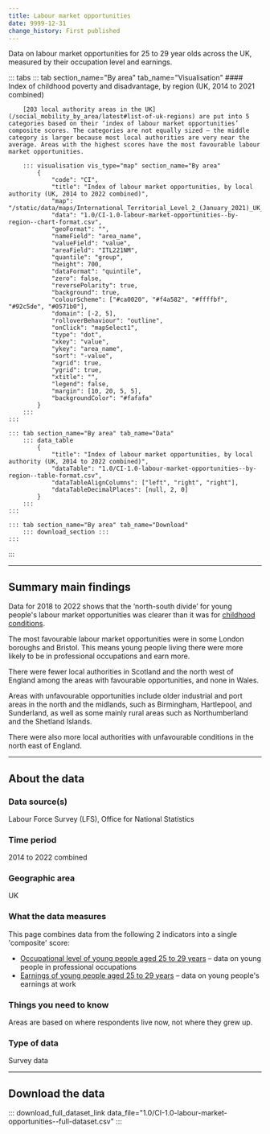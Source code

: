 ```yaml
---
title: Labour market opportunities
date: 9999-12-31
change_history: First published
---
```


Data on labour market opportunities for 25 to 29 year olds across the UK,  measured by their occupation level and earnings.

::: tabs
    ::: tab section_name="By area" tab_name="Visualisation"
        #### Index of childhood poverty and disadvantage, by region (UK, 2014 to 2021 combined)

        [203 local authority areas in the UK](/social_mobility_by_area/latest#list-of-uk-regions) are put into 5 categories based on their ‘index of labour market opportunities’ composite scores. The categories are not equally sized – the middle category is larger because most local authorities are very near the average. Areas with the highest scores have the most favourable labour market opportunities.

        ::: visualisation vis_type="map" section_name="By area"
            {
                "code": "CI",
                "title": "Index of labour market opportunities, by local authority (UK, 2014 to 2022 combined)",
                "map": "/static/data/maps/International_Territorial_Level_2_(January_2021)_UK_BUC.json",
                "data": "1.0/CI-1.0-labour-market-opportunities--by-region--chart-format.csv",
                "geoFormat": "",
                "nameField": "area_name",
                "valueField": "value",
                "areaField": "ITL221NM",
                "quantile": "group",
                "height": 700,
                "dataFormat": "quintile",
                "zero": false,
                "reversePolarity": true,
                "background": true,
                "colourScheme": ["#ca0020", "#f4a582", "#ffffbf", "#92c5de", "#0571b0"],
                "domain": [-2, 5],
                "rolloverBehaviour": "outline",
                "onClick": "mapSelect1",
                "type": "dot",
                "xkey": "value",
                "ykey": "area_name",
                "sort": "-value",
                "xgrid": true,
                "ygrid": true,
                "xtitle": "",
                "legend": false,
                "margin": [10, 20, 5, 5],
                "backgroundColor": "#fafafa"
            }
        :::
    :::

    ::: tab section_name="By area" tab_name="Data"
        ::: data_table
            {
                "title": "Index of labour market opportunities, by local authority (UK, 2014 to 2022 combined)",
                "dataTable": "1.0/CI-1.0-labour-market-opportunities--by-region--table-format.csv",
                "dataTableAlignColumns": ["left", "right", "right"],
                "dataTableDecimalPlaces": [null, 2, 0]
            }
        :::
    :::

    ::: tab section_name="By area" tab_name="Download"
        ::: download_section :::
    :::
:::

---

## Summary main findings
Data for 2018 to 2022 shows that the ‘north-south divide’ for young people's labour market opportunities was clearer than it was for [childhood conditions](/drivers_of_social_mobility/composite_indices/childhood_conditions/latest). 

The most favourable labour market opportunities were in some London boroughs and Bristol. This means young people living there were more likely to be in professional occupations and earn more.

There were fewer local authorities in Scotland and the north west of England among the areas with favourable opportunities, and none in Wales.

Areas with unfavourable opportunities include older industrial and port areas in the north and the midlands, such as Birmingham, Hartlepool, and Sunderland, as well as some mainly rural areas such as Northumberland and the Shetland Islands.

There were also more local authorities with unfavourable conditions in the north east of England.

---

## About the data

### Data source(s)
Labour Force Survey (LFS), Office for National Statistics

### Time period
2014 to 2022 combined

### Geographic area
UK

### What the data measures
This page combines data from the following 2 indicators into a single 'composite' score:

* [Occupational level of young people aged 25 to 29 years](/intermediate_outcomes/work_in_early_adulthood_(25_to_29_years)/occupational_level_of_young_people_aged_25_to_29_years) – data on young people in professional occupations
* [Earnings of young people aged 25 to 29 years](/intermediate_outcomes/work_in_early_adulthood_(25_to_29_years)/earnings_of_young_people_aged_25_to_29_years) – data on young people's earnings at work

### Things you need to know
Areas are based on where respondents live now, not where they grew up.

### Type of data
Survey data

---

## Download the data

::: download_full_dataset_link data_file="1.0/CI-1.0-labour-market-opportunities--full-dataset.csv" :::
